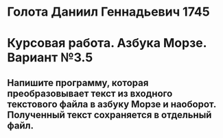 # Голота Даниил Геннадьевич  1745
# Курсовая работа. Азбука Морзе. Вариант №3.5
## Напишите программу, которая преобразовывает текст из входного текстового файла в азбуку Морзе и наоборот. Полученный текст сохраняется в отдельный файл.

